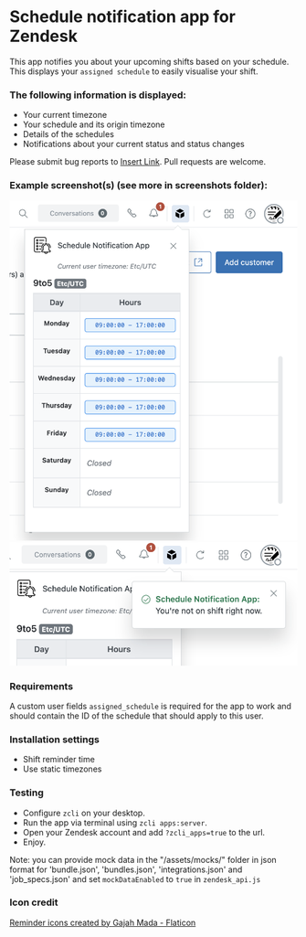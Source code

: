 # Schedule notification app for Zendesk

This app notifies you about your upcoming shifts based on your schedule.
This displays your `assigned schedule` to easily visualise your shift. 

### The following information is displayed:

* Your current timezone
* Your schedule and its origin timezone
* Details of the schedules
* Notifications about your current status and status changes

Please submit bug reports to [Insert Link](). Pull requests are welcome.

### Example screenshot(s) (see more in screenshots folder):

![Screenshot of the app](/assets/screenshots/application.png "Application")
![Screenshot of the app notification](/assets/screenshots/notification.png "Application notification")

### Requirements

A custom user fields `assigned_schedule` is required for the app to work and should contain the ID
of the schedule that should apply to this user. 

### Installation settings

* Shift reminder time
* Use static timezones

### Testing

* Configure `zcli` on your desktop. 
* Run the app via terminal using `zcli apps:server`.
* Open your Zendesk account and add `?zcli_apps=true` to the url.
* Enjoy.

Note: you can provide mock data in the "/assets/mocks/" folder in json format for 'bundle.json', 'bundles.json', 'integrations.json' and 'job_specs.json' and set `mockDataEnabled` to `true` in `zendesk_api.js`

### Icon credit

[Reminder icons created by Gajah Mada - Flaticon](https://www.flaticon.com/free-icons/reminder)
